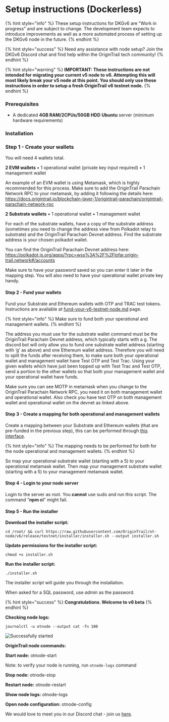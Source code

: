 # Setup instructions (Dockerless)

{% hint style="info" %}
These setup instructions for DKGv6 are "Work in progress" and are subject to change. The development team expects to introduce improvements as well as a more automated process of setting up the DKGv6 node in the future.
{% endhint %}

{% hint style="success" %}
Need any assistance with node setup? Join the DKGv6 Discord chat and find help within the OriginTrail tech community!
{% endhint %}

{% hint style="warning" %}
**IMPORTANT: These instructions are not intended for migrating your current v5 node to v6. Attempting this will most likely break your v5 node at this point. You should only use these instructions in order to setup a fresh OriginTrail v6 testnet node.**
{% endhint %}

### Prerequisites <a href="#docs-internal-guid-e057adbf-7fff-9a68-2579-1fe11935388b" id="docs-internal-guid-e057adbf-7fff-9a68-2579-1fe11935388b"></a>

* A dedicated **4GB RAM/2CPUs/50GB HDD** **Ubuntu** server (minimum hardware requirements)

### Installation

### Step 1 - Create your wallets

You will need 4 wallets total.

**2 EVM wallets**
•	1 operational wallet (private key input required)
•	1 management wallet

An example of an EVM wallet is using Metamask, which is highly recommended for this process.
Make sure to add the OriginTrail Parachain Network RPC to your metamask, by adding it following the details here: https://docs.origintrail.io/blockchain-layer-1/origintrail-parachain/origintrail-parachain-network-rpc

**2 Substrate wallets**
•	1 operational wallet
•	1 management wallet

For each of the substrate wallets, have a copy of the substrate address (sometimes you need to change the address view from Polkadot relay to substrate) and the OriginTrail Parachain Devnet address. Find the substrate address is your chosen polkadot wallet.

You can find the OriginTrail Parachain Devnet address here: https://polkadot.js.org/apps/?rpc=wss%3A%2F%2Flofar.origin-trail.network#/accounts

Make sure to have your password saved so you can enter it later in the mapping step. You will also need to have your operational wallet private key handy.

#### Step 2 - Fund your wallets

Fund your Substrate and Ethereum wallets with OTP and TRAC test tokens. Instructions are available at [fund-your-v6-testnet-node.md](fund-your-v6-testnet-node.md "mention") page.

{% hint style="info" %}
Make sure to fund both your operational and management wallets.
{% endhint %}

The address you must use for the substrate wallet command must be the OriginTrail Parachain Devnet address, which typically starts with a g.
The discord bot will only allow you to fund one substrate wallet address (starting with ‘g’ as above) and one Ethereum wallet address. Therefore you will need to split the funds after receiving them, to make sure both your operational wallet and management wallet have Test OTP and Test Trac. Using your given wallets which have just been topped up with Test Trac and Test OTP, send a portion to the other wallets so that both your management wallet and your operational wallet have funds.

Make sure you can see MOTP in metamask when you change to the OriginTrail Parachain Network RPC, you need it on both management wallet and operational wallet. Also check you have test OTP on both management wallet and operational wallet on the devnet as linked above.


#### Step 3 - Create a mapping for both operational and management wallets

Create a mapping between your Substrate and Ethereum wallets (that are pre-funded in the previous step), this can be performed through [this interface](https://parachain.origintrail.io/parachain-account-mapping).&#x20;

{% hint style="info" %}
The mapping needs to be performed for both for the node operational and management wallets.
{% endhint %}

So map your operational substrate wallet (starting with a 5) to your operational metamask wallet. Then map your management substrate wallet (starting with a 5) to your management metamask wallet.

#### Step 4 - Login to your node server

Login to the server as root. You **cannot** use sudo and run this script. The command "**npm ci**" might fail.

#### Step 5 - Run the installer

**Download the installer script:**

```
cd /root/ && curl https://raw.githubusercontent.com/OriginTrail/ot-node/v6/release/testnet/installer/installer.sh --output installer.sh
```

**Update permissions for the installer script:**

```
chmod +x installer.sh
```

**Run the installer script:**

```
./installer.sh
```

The installer script will guide you through the installation.

When asked for a SQL password, use _admin_ as the password.

{% hint style="success" %}
**Congratulations. Welcome to v6 beta**
{% endhint %}

**Checking node logs:**

```
journalctl -u otnode --output cat -fn 100
```

![Successfully started](<../../.gitbook/assets/Screenshot 2021-12-27 at 15.49.28.png>)

**OriginTrail node commands:**

**Start node:** otnode-start&#x20;

Note: to verify your node is running, run `otnode-logs` command

**Stop node:** otnode-stop&#x20;

**Restart node:** otnode-restart&#x20;

**Show node logs:** otnode-logs&#x20;

**Open node configuration:** otnode-config

We would love to meet you in our Discord chat - join us [here](https://discord.gg/6BGSCJfk4Y).
